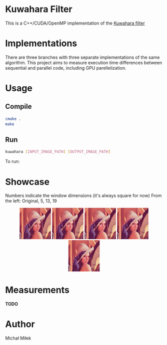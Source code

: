 # Kuwahara Filter
This is a C++/CUDA/OpenMP implementation of the [Kuwahara filter](https://en.wikipedia.org/wiki/Kuwahara_filter)

# Implementations
There are three branches with three separate implementations of the same algorithm. 
This project aims to measure execution time differences between sequential and parallel code, including GPU parellelization.

# Usage
## Compile
```bash
cmake .
make
```
## Run
```bash
kuwahara [INPUT_IMAGE_PATH] [OUTPUT_IMAGE_PATH]
```

To run:
# Showcase
Numbers indicate the window dimensions (it's always square for now)
From the left: Original, 5, 13, 19

<p align="middle">
  <img src="img/lena.jpg" width="100" />
  <img src="img/lena5.jpg" width="100" />
  <img src="img/lena9.jpg" width="100" />
  <img src="img/lena13.jpg" width="100" />
  <img src="img/lena17.jpg" width="100" />
</p>

# Measurements
**TODO**

# Author
Michał Miłek
